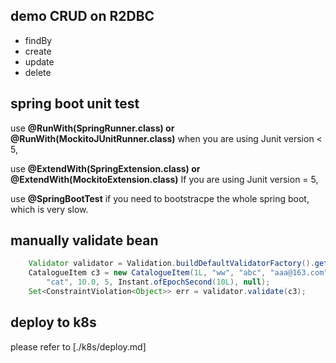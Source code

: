 ## demo CRUD on R2DBC 

* findBy
* create 
* update
* delete

## spring boot unit test

use **@RunWith(SpringRunner.class) or @RunWith(MockitoJUnitRunner.class)**
when you are using Junit version < 5,

use **@ExtendWith(SpringExtension.class) or @ExtendWith(MockitoExtension.class)**
If you are using Junit version = 5,

use **@SpringBootTest** if you need to bootstracpe the whole spring boot, which is very slow.

## manually validate bean

```java
    Validator validator = Validation.buildDefaultValidatorFactory().getValidator();
    CatalogueItem c3 = new CatalogueItem(1L, "ww", "abc", "aaa@163.com",
        "cat", 10.0, 5, Instant.ofEpochSecond(10L), null);
    Set<ConstraintViolation<Object>> err = validator.validate(c3);
```

## deploy to k8s

please refer to [./k8s/deploy.md]
